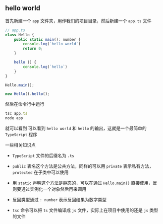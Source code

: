 ## hello world

首先新建一个 `app` 文件夹，用作我们的项目目录，然后新建一个 `app.ts` 文件

```js
// app.ts
class Hello {
    public static main(): number {
        console.log(`hello world`)
        return 0;
    }

    hello () {
        console.log(`hello`)
    }
}

Hello.main();

new Hello().hello();
```

然后在命令行中运行

```js
tsc app.ts
node app
```

就可以看到 可以看到 `hello world` 和 `hello` 的输出，这就是一个最简单的 `TypeScript` 程序

一些相关知识点

* `TypeScript` 文件的后缀名为 `.ts`

* `public` 表名这个方法是公共方法，同样的可以用 `private` 表示私有方法，`protected` 在子类中可以使用

* 用 `static` 声明这个方法是静态的，可以在通过 `Hello.main()` 直接使用，反则要通过实例化一个对象然后再来调用

* 反回类型通过 `: number` 表示反回结果为数字类型

* `tsc` 命令可以把 `ts` 文件编译成 `js` 文件，实际上在项目中使用的还是 `js` 类型的文件

